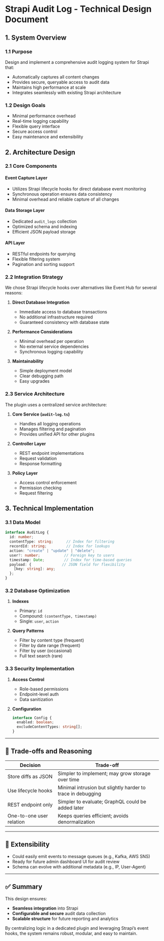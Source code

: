 # Strapi Audit Log - Technical Design Document

## 1. System Overview

### 1.1 Purpose
Design and implement a comprehensive audit logging system for Strapi that:
- Automatically captures all content changes
- Provides secure, queryable access to audit data
- Maintains high performance at scale
- Integrates seamlessly with existing Strapi architecture

### 1.2 Design Goals
- Minimal performance overhead
- Real-time logging capability
- Flexible query interface
- Secure access control
- Easy maintenance and extensibility

## 2. Architecture Design

### 2.1 Core Components

#### Event Capture Layer
- Utilizes Strapi lifecycle hooks for direct database event monitoring
- Synchronous operation ensures data consistency
- Minimal overhead and reliable capture of all changes

#### Data Storage Layer
- Dedicated `audit_logs` collection
- Optimized schema and indexing
- Efficient JSON payload storage

#### API Layer
- RESTful endpoints for querying
- Flexible filtering system
- Pagination and sorting support

### 2.2 Integration Strategy

We chose Strapi lifecycle hooks over alternatives like Event Hub for several reasons:
1. **Direct Database Integration**
   - Immediate access to database transactions
   - No additional infrastructure required
   - Guaranteed consistency with database state

2. **Performance Considerations**
   - Minimal overhead per operation
   - No external service dependencies
   - Synchronous logging capability

3. **Maintainability**
   - Simple deployment model
   - Clear debugging path
   - Easy upgrades

### 2.3 Service Architecture
The plugin uses a centralized service architecture:

1. **Core Service (`audit-log.ts`)**
   - Handles all logging operations
   - Manages filtering and pagination
   - Provides unified API for other plugins

2. **Controller Layer**
   - REST endpoint implementations
   - Request validation
   - Response formatting

3. **Policy Layer**
   - Access control enforcement
   - Permission checking
   - Request filtering

## 3. Technical Implementation

### 3.1 Data Model
```typescript
interface AuditLog {
  id: number;
  contentType: string;      // Index for filtering
  recordId: string;         // Index for lookups
  action: "create" | "update" | "delete";
  user?: number;           // Foreign key to users
  timestamp: Date;         // Index for time-based queries
  payload: {              // JSON field for flexibility
    [key: string]: any;
  };
}
```

### 3.2 Database Optimization
1. **Indexes**
   - Primary: `id`
   - Compound: `(contentType, timestamp)`
   - Single: `user`, `action`
   
2. **Query Patterns**
   - Filter by content type (frequent)
   - Filter by date range (frequent)
   - Filter by user (occasional)
   - Full text search (rare)

### 3.3 Security Implementation
1. **Access Control**
   - Role-based permissions
   - Endpoint-level auth
   - Data sanitization

2. **Configuration**
   ```typescript
   interface Config {
     enabled: boolean;
     excludeContentTypes: string[];
   }
   ```

---

## 🧠 Trade-offs and Reasoning

| Decision | Trade-off |
|-----------|------------|
| Store diffs as JSON | Simpler to implement; may grow storage over time |
| Use lifecycle hooks | Minimal intrusion but slightly harder to trace in debugging |
| REST endpoint only | Simpler to evaluate; GraphQL could be added later |
| One-to-one user relation | Keeps queries efficient; avoids denormalization |

---

## 🧩 Extensibility
- Could easily emit events to message queues (e.g., Kafka, AWS SNS)
- Ready for future admin dashboard UI for audit review
- Schema can evolve with additional metadata (e.g., IP, User-Agent)

---

## ✅ Summary
This design ensures:
- **Seamless integration** into Strapi
- **Configurable and secure** audit data collection
- **Scalable structure** for future reporting and analytics

By centralizing logic in a dedicated plugin and leveraging Strapi’s event hooks, the system remains robust, modular, and easy to maintain.